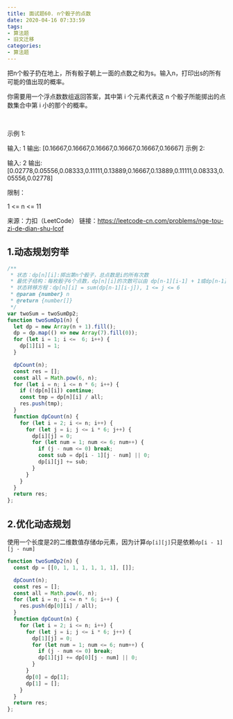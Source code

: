 ```yaml
---
title: 面试题60. n个骰子的点数
date: 2020-04-16 07:33:59
tags:
- 算法题
- 旧文迁移
categories:
- 算法题
---
```



把n个骰子扔在地上，所有骰子朝上一面的点数之和为s。输入n，打印出s的所有可能的值出现的概率。

<!-- more -->

你需要用一个浮点数数组返回答案，其中第 i 个元素代表这 n 个骰子所能掷出的点数集合中第 i 小的那个的概率。

 

示例 1:

输入: 1
输出: [0.16667,0.16667,0.16667,0.16667,0.16667,0.16667]
示例 2:

输入: 2
输出: [0.02778,0.05556,0.08333,0.11111,0.13889,0.16667,0.13889,0.11111,0.08333,0.05556,0.02778]
 

限制：

1 <= n <= 11

来源：力扣（LeetCode）
链接：https://leetcode-cn.com/problems/nge-tou-zi-de-dian-shu-lcof

## 1.动态规划穷举

```js
/**
 * 状态：dp[n][i]:掷出第n个骰子，总点数是i的所有次数
 * 最优子结构：每枚骰子6个点数，dp[n][i]的次数可以由 dp[n-1][i-1] + 1或dp[n-1][i-2] + 2或...或dp[n-1][i-6] + 6构成
 * 状态转移方程：dp[n][i] = sum(dp[n-1][i-j]), 1 <= j <= 6
 * @param {number} n
 * @return {number[]}
 */
var twoSum = twoSumDp2;
function twoSumDp1(n) {
  let dp = new Array(n + 1).fill();
  dp = dp.map(() => new Array(7).fill(0));
  for (let i = 1; i <=  6; i++) {
    dp[1][i] = 1;
  }

  dpCount(n);
  const res = [];
  const all = Math.pow(6, n);
  for (let i = n; i <= n * 6; i++) {
    if (!dp[n][i]) continue;
    const tmp = dp[n][i] / all;
    res.push(tmp);
  }
  function dpCount(n) {
    for (let i = 2; i <= n; i++) {
      for (let j = i; j <= i * 6; j++) {
        dp[i][j] = 0;
        for (let num = 1; num <= 6; num++) {
          if (j - num <= 0) break;
          const sub = dp[i - 1][j - num] || 0;
          dp[i][j] += sub;
        }
      }
    } 
  }
  return res;
};
```

## 2.优化动态规划

使用一个长度是2的二维数值存储dp元素，因为计算`dp[i][j]`只是依赖`dp[i - 1][j - num]`

```js
function twoSumDp2(n) {
  const dp = [[0, 1, 1, 1, 1, 1, 1], []];

  dpCount(n);
  const res = [];
  const all = Math.pow(6, n);
  for (let i = n; i <= n * 6; i++) {
    res.push(dp[0][i] / all);
  }
  function dpCount(n) {
    for (let i = 2; i <= n; i++) {
      for (let j = i; j <= i * 6; j++) {
        dp[1][j] = 0;
        for (let num = 1; num <= 6; num++) {
          if (j - num <= 0) break;
          dp[1][j] += dp[0][j - num] || 0;
        }
      }
      dp[0] = dp[1];
      dp[1] = [];
    } 
  }
  return res;
};
```
